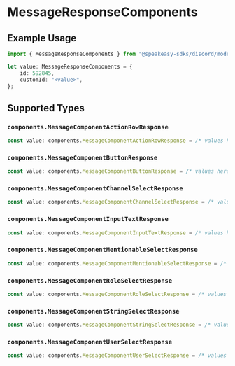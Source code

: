 # MessageResponseComponents

## Example Usage

```typescript
import { MessageResponseComponents } from "@speakeasy-sdks/discord/models/components";

let value: MessageResponseComponents = {
    id: 592845,
    customId: "<value>",
};
```

## Supported Types

### `components.MessageComponentActionRowResponse`

```typescript
const value: components.MessageComponentActionRowResponse = /* values here */
```

### `components.MessageComponentButtonResponse`

```typescript
const value: components.MessageComponentButtonResponse = /* values here */
```

### `components.MessageComponentChannelSelectResponse`

```typescript
const value: components.MessageComponentChannelSelectResponse = /* values here */
```

### `components.MessageComponentInputTextResponse`

```typescript
const value: components.MessageComponentInputTextResponse = /* values here */
```

### `components.MessageComponentMentionableSelectResponse`

```typescript
const value: components.MessageComponentMentionableSelectResponse = /* values here */
```

### `components.MessageComponentRoleSelectResponse`

```typescript
const value: components.MessageComponentRoleSelectResponse = /* values here */
```

### `components.MessageComponentStringSelectResponse`

```typescript
const value: components.MessageComponentStringSelectResponse = /* values here */
```

### `components.MessageComponentUserSelectResponse`

```typescript
const value: components.MessageComponentUserSelectResponse = /* values here */
```


